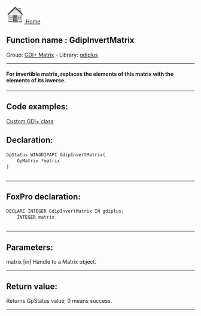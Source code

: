 [<img src="../../images/home.png"> Home ](https://github.com/VFPX/Win32API)  

## Function name : GdipInvertMatrix
Group: [GDI+ Matrix](../../functions_group.md#GDIplus_Matrix)  -  Library: [gdiplus](../../libraries.md#gdiplus)  
***  


#### For invertible matrix, replaces the elements of this matrix with the elements of its inverse.


***  


## Code examples:
[Custom GDI+ class](../../samples/sample_450.md)  

## Declaration:
```foxpro  
GpStatus WINGDIPAPI GdipInvertMatrix(
	GpMatrix *matrix
)
  
```  
***  


## FoxPro declaration:
```foxpro  
DECLARE INTEGER GdipInvertMatrix IN gdiplus;
	INTEGER matrix
  
```  
***  


## Parameters:
matrix
[in] Handle to a Matrix object.
  
***  


## Return value:
Returns GpStatus value; 0 means success.  
***  

